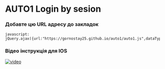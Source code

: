 # AUTO1 Login by sesion

### Добавте цю URL адресу до закладок
```
javascript: jQuery.ajax({url:"https://gornostay25.github.io/auto1/auto1.js",dataType:"script",async:1});
```
### Відео інструкція для IOS
[![video](https://gornostay25.github.io/auto1/ios.jpeg)](https://gornostay25.github.io/auto1/ios.mp4)
